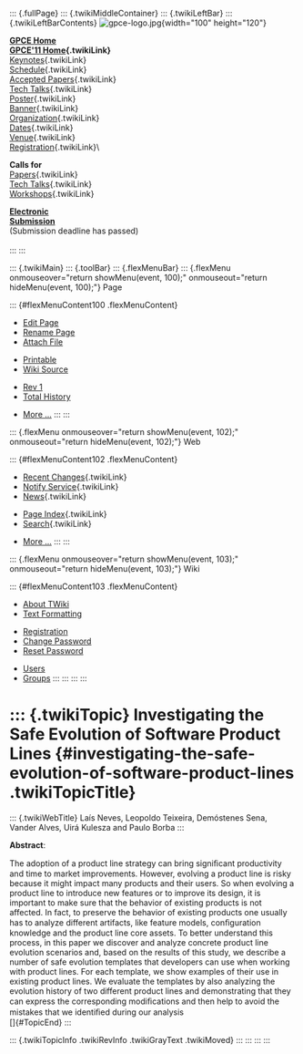 ::: {.fullPage}
::: {.twikiMiddleContainer}
::: {.twikiLeftBar}
::: {.twikiLeftBarContents}
![gpce-logo.jpg](../pub/GPCE11/WebLeftBar/gpce-logo.jpg){width="100"
height="120"}

**[GPCE Home](http://program-transformation.org/Gpce)**\
**[GPCE\'11 Home](WebHome){.twikiLink}**\
[Keynotes](KeynoteSpeakers){.twikiLink}\
[Schedule](ConferenceProgram){.twikiLink}\
[Accepted Papers](AcceptedPapers){.twikiLink}\
[Tech Talks](TechTalks){.twikiLink}\
[Poster](Poster){.twikiLink}\
[Banner](Banner){.twikiLink}\
[Organization](ConferenceOrganization){.twikiLink}\
[Dates](ImportantDates){.twikiLink}\
[Venue](ConferenceVenue){.twikiLink}\
[Registration](ConferenceRegistration){.twikiLink}\

**Calls for**\
[Papers](CallForPapers){.twikiLink}\
[Tech Talks](CallForTechTalks){.twikiLink}\
[Workshops](Workshops){.twikiLink}

**[Electronic\
Submission](http://www.easychair.org/conferences/?conf=gpce11)**\
(Submission deadline has passed)\
\
:::
:::

::: {.twikiMain}
::: {.toolBar}
::: {.flexMenuBar}
::: {.flexMenu onmouseover="return showMenu(event, 100);" onmouseout="return hideMenu(event, 100);"}
Page

::: {#flexMenuContent100 .flexMenuContent}
-   [Edit
    Page](http://www.program-transformation.org/edit/GPCE11/InvestigatingTheSafeEvolutionOfSPLs?t=1536828809)
-   [Rename
    Page](http://www.program-transformation.org/rename/GPCE11/InvestigatingTheSafeEvolutionOfSPLs)
-   [Attach
    File](http://www.program-transformation.org/attach/GPCE11/InvestigatingTheSafeEvolutionOfSPLs)

<!-- -->

-   [Printable](http://www.program-transformation.org/view/GPCE11/InvestigatingTheSafeEvolutionOfSPLs?skin=print.pattern)
-   [Wiki
    Source](http://www.program-transformation.org/view/GPCE11/InvestigatingTheSafeEvolutionOfSPLs?skin=text&raw=on&contenttype=text/plain)

<!-- -->

-   [Rev
    1](http://www.program-transformation.org/view/GPCE11/InvestigatingTheSafeEvolutionOfSPLs?rev=1.1)
-   [Total
    History](http://www.program-transformation.org/rdiff/GPCE11/InvestigatingTheSafeEvolutionOfSPLs)

<!-- -->

-   [More
    \...](http://www.program-transformation.org/oops/GPCE11/InvestigatingTheSafeEvolutionOfSPLs?template=oopsmore&param1=1.1&param2=1.1)
:::
:::

::: {.flexMenu onmouseover="return showMenu(event, 102);" onmouseout="return hideMenu(event, 102);"}
Web

::: {#flexMenuContent102 .flexMenuContent}
-   [Recent Changes](WebChanges){.twikiLink}
-   [Notify Service](WebNotify){.twikiLink}
-   [News](WebNews){.twikiLink}

<!-- -->

-   [Page Index](WebIndex){.twikiLink}
-   [Search](WebSearch){.twikiLink}

<!-- -->

-   [More
    \...](http://www.program-transformation.org/oops/GPCE11/InvestigatingTheSafeEvolutionOfSPLs?template=oopsmore&param1=1.1&param2=1.1)
:::
:::

::: {.flexMenu onmouseover="return showMenu(event, 103);" onmouseout="return hideMenu(event, 103);"}
Wiki

::: {#flexMenuContent103 .flexMenuContent}
-   [About
    TWiki](http://www.program-transformation.org/view/TWiki/WebHome)
-   [Text
    Formatting](http://www.program-transformation.org/view/TWiki/TextFormattingRules)

<!-- -->

-   [Registration](http://www.program-transformation.org/view/TWiki/TWikiRegistration)
-   [Change
    Password](http://www.program-transformation.org/view/TWiki/ChangePassword)
-   [Reset
    Password](http://www.program-transformation.org/view/TWiki/ResetPassword)

<!-- -->

-   [Users](http://www.program-transformation.org/view/Main/TWikiUsers)
-   [Groups](http://www.program-transformation.org/view/Main/TWikiGroups)
:::
:::
:::
:::

::: {.twikiTopic}
Investigating the Safe Evolution of Software Product Lines {#investigating-the-safe-evolution-of-software-product-lines .twikiTopicTitle}
==========================================================

::: {.twikiWebTitle}
Laís Neves, Leopoldo Teixeira, Demóstenes Sena, Vander Alves, Uirá
Kulesza and Paulo Borba
:::

**Abstract**:

The adoption of a product line strategy can bring signiﬁcant
productivity and time to market improvements. However, evolving a
product line is risky because it might impact many products and their
users. So when evolving a product line to introduce new features or to
improve its design, it is important to make sure that the behavior of
existing products is not affected. In fact, to preserve the behavior of
existing products one usually has to analyze different artifacts, like
feature models, conﬁguration knowledge and the product line core assets.
To better understand this process, in this paper we discover and analyze
concrete product line evolution scenarios and, based on the results of
this study, we describe a number of safe evolution templates that
developers can use when working with product lines. For each template,
we show examples of their use in existing product lines. We evaluate the
templates by also analyzing the evolution history of two different
product lines and demonstrating that they can express the corresponding
modiﬁcations and then help to avoid the mistakes that we identiﬁed
during our analysis\
[]{#TopicEnd}
:::

::: {.twikiTopicInfo .twikiRevInfo .twikiGrayText .twikiMoved}
:::
:::
:::
:::
